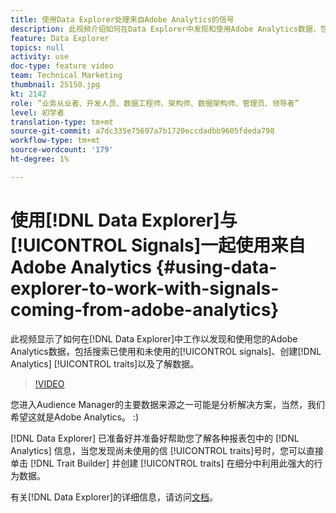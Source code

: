 ```yaml
---
title: 使用Data Explorer处理来自Adobe Analytics的信号
description: 此视频介绍如何在Data Explorer中发现和使用Adobe Analytics数据，包括搜索已使用和未使用的信号、创建Analytics特征以及了解数据。
feature: Data Explorer
topics: null
activity: use
doc-type: feature video
team: Technical Marketing
thumbnail: 25150.jpg
kt: 2142
role: “业务从业者、开发人员、数据工程师、架构师、数据架构师、管理员、领导者”
level: 初学者
translation-type: tm+mt
source-git-commit: a7dc335e75697a7b1720eccdadbb9605fdeda798
workflow-type: tm+mt
source-wordcount: '179'
ht-degree: 1%

---
```



# 使用[!DNL Data Explorer]与[!UICONTROL Signals]一起使用来自Adobe Analytics {#using-data-explorer-to-work-with-signals-coming-from-adobe-analytics}

此视频显示了如何在[!DNL Data Explorer]中工作以发现和使用您的Adobe Analytics数据，包括搜索已使用和未使用的[!UICONTROL signals]、创建[!DNL Analytics] [!UICONTROL traits]以及了解数据。

>[!VIDEO](https://video.tv.adobe.com/v/25150/?quality=12)

您进入Audience Manager的主要数据来源之一可能是分析解决方案，当然，我们希望这就是Adobe Analytics。 :)

[!DNL Data Explorer] 已准备好并准备好帮助您了解各种报表包中的 [!DNL Analytics] 信息，当您发现尚未使用的信 [!UICONTROL traits]号时，您可以直接单击 [!DNL Trait Builder] 并创建 [!UICONTROL traits] 在细分中利用此强大的行为数据。

有关[!DNL Data Explorer]的详细信息，请访问[文档](https://experiencecloud.adobe.com/resources/help/en_US/aam/data-explorer.html)。